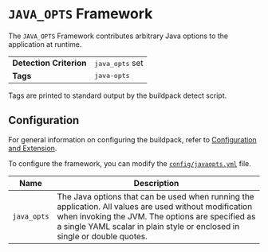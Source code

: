 # `JAVA_OPTS` Framework
The `JAVA_OPTS` Framework contributes arbitrary Java options to the application at runtime.

<table>
  <tr>
    <td><strong>Detection Criterion</strong></td><td><tt>java_opts</tt> set</td>
  </tr>
  <tr>
    <td><strong>Tags</strong></td><td><tt>java-opts</tt></td>
  </tr>
</table>
Tags are printed to standard output by the buildpack detect script.


## Configuration
For general information on configuring the buildpack, refer to [Configuration and Extension][].

To configure the framework, you can modify the [`config/javaopts.yml`][] file.

| Name | Description
| ---- | -----------
| `java_opts` | The Java options that can be used when running the application.  All values are used without modification when invoking the JVM. The options are specified as a single YAML scalar in plain style or enclosed in single or double quotes.

[Configuration and Extension]: ../README.md#Configuration-and-Extension
[`config/javaopts.yml`]: ../config/javaopts.yml
